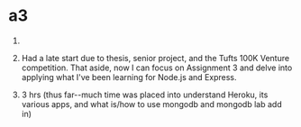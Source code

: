 # a3

1. 

2. Had a late start due to thesis, senior project, and the Tufts 100K Venture competition. That aside, now I can focus on Assignment 3 and delve into applying what I've been learning for Node.js and Express.

3. 3 hrs (thus far--much time was placed into understand Heroku, its various apps, and what is/how to use mongodb and mongodb lab add in)
